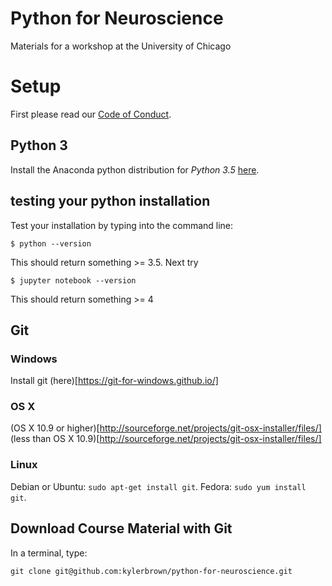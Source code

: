 # Python for Neuroscience
Materials for a workshop at the University of Chicago

# Setup
First please read our [Code of Conduct](code_of_conduct.md).

## Python 3
Install the Anaconda python distribution for *Python 3.5* [here](https://www.continuum.io/downloads).
## testing your python installation
Test your installation by typing into the command line:
```
$ python --version
```
This should return something >= 3.5. Next try
```
$ jupyter notebook --version
```
This should return something >= 4
## Git
### Windows
Install git (here)[https://git-for-windows.github.io/]
### OS X
(OS X 10.9 or higher)[http://sourceforge.net/projects/git-osx-installer/files/]
(less than OS X 10.9)[http://sourceforge.net/projects/git-osx-installer/files/]
### Linux 
Debian or Ubuntu: `sudo apt-get install git`. Fedora: `sudo yum install git`.

## Download Course Material with Git
In a terminal, type:
```
git clone git@github.com:kylerbrown/python-for-neuroscience.git
```

